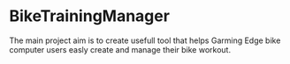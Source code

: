 # BikeTrainingManager
The main project aim is to create usefull tool that helps Garming Edge bike computer users easly create and manage their bike workout.
